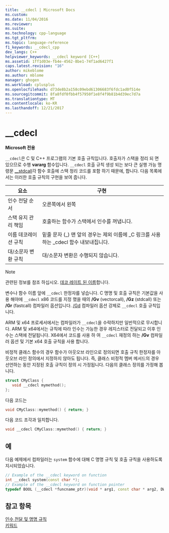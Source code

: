 ```yaml
---
title: __cdecl | Microsoft Docs
ms.custom: 
ms.date: 11/04/2016
ms.reviewer: 
ms.suite: 
ms.technology: cpp-language
ms.tgt_pltfrm: 
ms.topic: language-reference
f1_keywords: __cdecl_cpp
dev_langs: C++
helpviewer_keywords: __cdecl keyword [C++]
ms.assetid: 1ff1d03e-fb4e-4562-8be1-74f1ad6427f1
caps.latest.revision: "16"
author: mikeblome
ms.author: mblome
manager: ghogen
ms.workload: cplusplus
ms.openlocfilehash: d73de8b2a158c09ebd61306683f6fdc1ad0f514e
ms.sourcegitcommit: 8fa8fdf0fbb4f57950f1e8f4f9b81b4d39ec7d7a
ms.translationtype: MT
ms.contentlocale: ko-KR
ms.lasthandoff: 12/21/2017
---
```

# <a name="cdecl"></a>__cdecl
**Microsoft 전용**  
  
 `__cdecl`은 C 및 C++ 프로그램의 기본 호출 규칙입니다. 호출자가 스택을 정리 되 면 있으므로 수행 **vararg** 함수입니다. `__cdecl` 호출 규칙 생성 되는 보다 큰 실행 가능 명령문 [__stdcall](../cpp/stdcall.md)각 함수 호출에 스택 정리 코드를 포함 하기 때문에, 합니다. 다음 목록에서는 이러한 호출 규칙의 구현을 보여 줍니다.  
  
|요소|구현|  
|-------------|--------------------|  
|인수 전달 순서|오른쪽에서 왼쪽|  
|스택 유지 관리 책임|호출하는 함수가 스택에서 인수를 꺼냅니다.|  
|이름 데코레이션 규칙|밑줄 문자 (_) 맨 앞의 경우는 제외 이름에 \_C 링크를 사용 하는 _cdecl 함수 내보내집니다.|  
|대/소문자 변환 규칙|대/소문자 변환은 수행되지 않습니다.|  
  
> [!NOTE]
>  관련된 정보를 참조 하십시오. [데코 레이트 된 이름](../build/reference/decorated-names.md)합니다.  
  
 변수나 함수 이름 앞에 `__cdecl` 한정자를 넣습니다. C 명명 및 호출 규칙은 기본값을 사용 해야에 `__cdecl` x86 코드를 지정 했을 때의 **/Gv** (vectorcall), **/Gz** (stdcall) 또는  **/Gr** (fastcall) 컴파일러 옵션입니다. [/Gd](../build/reference/gd-gr-gv-gz-calling-convention.md) 컴파일러 옵션 강제로 `__cdecl` 호출 규칙입니다.  
  
 ARM 및 x64 프로세서에서는 컴파일러가 `__cdecl`을 수락하지만 일반적으로 무시합니다. ARM 및 x64에서는 규칙에 따라 인수는 가능한 경우 레지스터로 전달되고 이후 인수는 스택에 전달됩니다. X64에서 코드를 사용 하 여 `__cdecl` 재정의 하는 **/Gv** 컴파일러 옵션 및 기본 x64 호출 규칙을 사용 합니다.  
  
 비정적 클래스 함수의 경우 함수가 아웃오브 라인으로 정의되면 호출 규칙 한정자를 아웃오브 라인 정의에서 지정하지 않아도 됩니다. 즉, 클래스 비정적 멤버 메서드의 경우 선언하는 동안 지정된 호출 규칙이 정의 시 가정됩니다. 다음의 클래스 정의를 가정해 봅니다.  
  
```cpp  
struct CMyClass {  
   void __cdecl mymethod();  
};  
```  
  
 다음 코드는  
  
```cpp  
void CMyClass::mymethod() { return; }  
```  
  
 다음 코드 조각과 일치합니다.  
  
```cpp  
void __cdecl CMyClass::mymethod() { return; }  
```  
  
## <a name="example"></a>예  
 다음 예제에서 컴파일러는 `system` 함수에 대해 C 명명 규칙 및 호출 규칙을 사용하도록 지시되었습니다.  
  
```cpp  
// Example of the __cdecl keyword on function  
int __cdecl system(const char *);  
// Example of the __cdecl keyword on function pointer  
typedef BOOL (__cdecl *funcname_ptr)(void * arg1, const char * arg2, DWORD flags, ...);  
```  
  
## <a name="see-also"></a>참고 항목  
 [인수 전달 및 명명 규칙](../cpp/argument-passing-and-naming-conventions.md)   
 [키워드](../cpp/keywords-cpp.md)